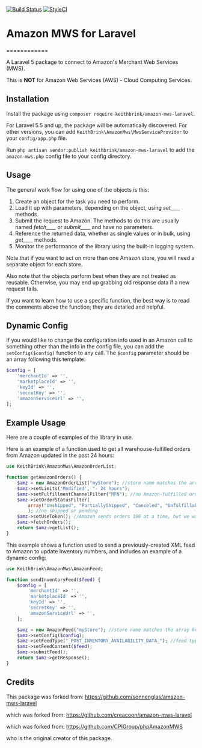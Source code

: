 [![Build Status](https://travis-ci.org/keithbrink/amazon-mws-laravel.svg?branch=master)](https://travis-ci.org/keithbrink/amazon-mws-laravel) [![StyleCI](https://styleci.io/repos/133599197/shield?branch=master)](https://styleci.io/repos/133599197)

# Amazon MWS for Laravel
============

A Laravel 5 package to connect to Amazon's Merchant Web Services (MWS).

This is __NOT__ for Amazon Web Services (AWS) - Cloud Computing Services.

## Installation

Install the package using `composer require keithbrink/amazon-mws-laravel`.

For Laravel 5.5 and up, the package will be automatically discovered. For other versions, you can add `KeithBrink\AmazonMws\MwsServiceProvider` to your `config/app.php` file.

Run `php artisan vendor:publish keithbrink/amazon-mws-laravel` to add the `amazon-mws.php` config file to your config directory.

## Usage

The general work flow for using one of the objects is this:

1. Create an object for the task you need to perform.
2. Load it up with parameters, depending on the object, using *set____* methods.
3. Submit the request to Amazon. The methods to do this are usually named *fetch____* or *submit____* and have no parameters.
4. Reference the returned data, whether as single values or in bulk, using *get____* methods.
5. Monitor the performance of the library using the built-in logging system.

Note that if you want to act on more than one Amazon store, you will need a separate object for each store.

Also note that the objects perform best when they are not treated as reusable. Otherwise, you may end up grabbing old response data if a new request fails.

If you want to learn how to use a specific function, the best way is to read the comments above the function; they are detailed and helpful.

## Dynamic Config

If you would like to change the configuration info used in an Amazon call to something other than the info in the config file, you can add the `setConfig($config)` function to any call. The `$config` parameter should be an array following this template:

```php
$config = [
    'merchantId' => '',
    'marketplaceId' => '',
    'keyId' => '',
    'secretKey' => '',
    'amazonServiceUrl' => '',
];
```

## Example Usage

Here are a couple of examples of the library in use.

Here is an example of a function used to get all warehouse-fulfilled orders from Amazon updated in the past 24 hours:
```php
use KeithBrink\AmazonMws\AmazonOrderList;

function getAmazonOrders() {
    $amz = new AmazonOrderList("myStore"); //store name matches the array key in the config file
    $amz->setLimits('Modified', "- 24 hours");
    $amz->setFulfillmentChannelFilter("MFN"); //no Amazon-fulfilled orders
    $amz->setOrderStatusFilter(
        array("Unshipped", "PartiallyShipped", "Canceled", "Unfulfillable")
        ); //no shipped or pending
    $amz->setUseToken(); //Amazon sends orders 100 at a time, but we want them all
    $amz->fetchOrders();
    return $amz->getList();
}
```
This example shows a function used to send a previously-created XML feed to Amazon to update Inventory numbers, and includes an example of a dynamic config:
```php
use KeithBrink\AmazonMws\AmazonFeed;

function sendInventoryFeed($feed) {
    $config = [
        'merchantId' => '',
        'marketplaceId' => '',
        'keyId' => '',
        'secretKey' => '',
        'amazonServiceUrl' => '',
    ];

    $amz = new AmazonFeed("myStore"); //store name matches the array key in the config file
    $amz->setConfig($config);
    $amz->setFeedType("_POST_INVENTORY_AVAILABILITY_DATA_"); //feed types listed in documentation
    $amz->setFeedContent($feed);
    $amz->submitFeed();
    return $amz->getResponse();
}
```

## Credits
This package was forked from:
https://github.com/sonnenglas/amazon-mws-laravel

which was forked from:
https://github.com/creacoon/amazon-mws-laravel

which was forked from:
https://github.com/CPIGroup/phpAmazonMWS

who is the original creator of this package.
